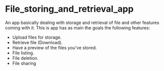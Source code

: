 # File_storing_and_retrieval_app
 An app basically dealing with storage and retrieval of file and other features coming with it.
 This is app has as main the goals the following features:
 - Upload files for storage.
 - Retrieve file (Download).
 - Have a preview of the files you've stored.
 - File listing.
 - File deletion.
 - File sharing
